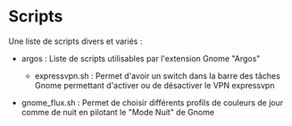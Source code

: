 Scripts
=======

Une liste de scripts divers et variés :

* argos : Liste de scripts utilisables par l'extension Gnome "Argos"
  * expressvpn.sh : Permet d'avoir un switch dans la barre des tâches Gnome permettant d'activer ou de désactiver le VPN expressvpn

* gnome_flux.sh : Permet de choisir différents profils de couleurs de jour comme de nuit en pilotant le "Mode Nuit" de Gnome
